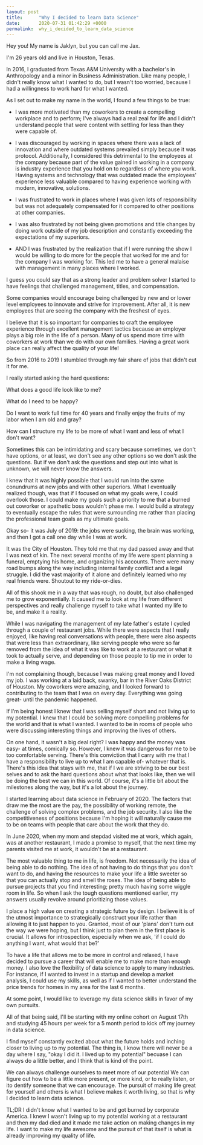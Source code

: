 ```yaml
---
layout: post
title:      "Why I decided to learn Data Science"
date:       2020-07-31 01:42:29 +0000
permalink:  why_i_decided_to_learn_data_science
---
```



Hey you! My name is Jaklyn, but you can call me Jax.

I'm 26 years old and live in Houston, Texas. 

In 2016, I graduated from Texas A&M University with a bachelor's in Anthropology and a minor in Business Administration. Like many people, I didn't really know what I wanted to do, but I wasn't too worried, because I had a willingness to work hard for what I wanted. 

As I set out to make my name in the world, I found a few things to be true: 

* I was more motivated than my coworkers to create a compelling workplace and to perform; I've always had a real zeal for life and I didn't understand people that were content with settling for less than they were capable of. 
 
* I was discouraged by working in spaces where there was a lack of innovation and where outdated systems prevailed simply because it was protocol. Additionally, I considered this detrimental to the employees at the company because part of the value gained in working in a company is industry experience that you hold on to regardless of where you work. Having systems and technology that was outdated made the employees' experience less valuable compared to having experience working with modern, innovative, solutions. 

*  I was frustrated to work in places where I was given lots of responsibility but was not adequately compensated for it compared to other positions at other companies.

* I was also frustrated by not being given promotions and title changes by doing work outside of my job description and constantly exceeding the expectations of my superiors. 

* AND I was frustrated by the realization that if I were running the show I would be willing to do more for the people that worked for me and for the company I was working for. This led me to have a general malaise with management in many places where I worked. 

I guess you could say that as a strong leader and problem solver I started to have feelings that challenged management, titles, and compensation. 

Some companies would encourage being challenged by new and or lower level employees to innovate and strive for improvement. After all, it is new employees that are seeing the company with the freshest of eyes.

I believe that it is so important for companies to craft the employee experience through excellent management tactics because an employer plays a big role in the life of a person. Many of us spend more time with coworkers at work than we do with our own families. Having a great work place can really affect the quality of your life! 

So from 2016 to 2019 I stumbled through my fair share of jobs that didn't cut it for me. 

I really started asking the hard questions: 

What does a good life look like to me? 

What do I need to be happy? 

Do I want to work full time for 40 years and finally enjoy the fruits of my labor when I am old and gray? 

How can I structure my life to be more of what I want and less of what I don't want? 

Sometimes this can be intimidating and scary because sometimes, we don't have options, or at least, we don't see any other options so we don't ask the questions. But if we don't ask the questions and step out into what is unknown, we will never know the answers. 

I knew that it was highly possible that I would run into the same conundrums at new jobs and with other superiors. What I eventually realized though, was that if I focused on what my goals were, I could overlook those. I could make my goals such a priority to me that a burned out coworker or apathetic boss wouldn't phase me. I would build a strategy to eventually escape the rules that were surrounding me rather than placing the professional team goals as my ultimate goals.

Okay so- it was July of 2019: the jobs were sucking, the brain was working, and then I got a call one day while I was at work. 

It was the City of Houston. They told me that my dad passed away and that I was next of kin. The next several months of my life were spent planning a funeral, emptying his home, and organizing his accounts. There were many road bumps along the way including internal family conflict and a legal struggle. I did the vast majority of it alone and definitely learned who my real friends were. Shoutout to my ride-or-dies. 

All of this shook me in a way that was rough, no doubt, but also challenged me to grow exponentially. It caused me to look at my life from different perspectives and really challenge myself to take what I wanted my life to be, and make it a reality.

While I was navigating the management of my late father's estate I cycled through a couple of restaurant jobs. While there were aspects that I really enjoyed, like having real conversations with people, there were also aspects that were less than extraordinary, like serving people who were so far removed from the idea of what it was like to work at a restaurant or what it took to actually serve, and depending on those people to tip me in order to make a living wage. 

I'm not complaining though, because I was making great money and I loved my job. I was working at a laid back, swanky, bar in the River Oaks District of Houston. My coworkers were amazing, and I looked forward to contributing to the team that I was on every day. Everything was going great- until the pandemic happened. 

If I'm being honest I knew that I was selling myself short and not living up to my potential. I knew that I could be solving more compelling problems for the world and that is what I wanted. I wanted to be in rooms of people who were discussing interesting things and improving the lives of others. 

On one hand, it wasn't a big deal right? I was happy and the money was easy- at times, comically so. However, I knew it was dangerous for me to be too comfortable serving. There's this conviction that I carry with me that I have a responsibility to live up to what I am capable of- whatever that is. There's this idea that stays with me, that if I we are striving to be our best selves and to ask the hard questions about what that looks like, then we will be doing the best we can in this world. Of course, it's a little bit about the milestones along the way, but it's a lot about the journey. 

I started learning about data science in February of 2020. The factors that draw me the most are the pay, the possibility of working remote, the challenge of solving complex problems, and the job security. I also like the competitiveness of positions because I'm hoping it will naturally cause me to be on teams with people that care about the work that they do.

In June 2020, when my mom and stepdad visited me at work, which again, was at another restaurant, I made a promise to myself, that the next time my parents visited me at work, it wouldn't be at a restaurant. 

The most valuable thing to me in life, is freedom. Not necessarily the idea of being able to do nothing. The idea of not having to do things that you don't want to do, and having the resources to make your life a little sweeter so that you can actually stop and smell the roses. The idea of being able to pursue projects that you find interesting; pretty much having some wiggle room in life. So when I ask the tough questions mentioned earlier, my answers usually revolve around prioritizing those values.

I place a high value on creating a strategic future by design. I believe it is of the utmost importance to strategically construct your life rather than allowing it to just happen to you. Granted, most of our 'plans' don't turn out the way we were hoping, but I think just to plan them in the first place is crucial. It allows for introspection, especially when we ask, 'if I could do anything I want, what would that be?'

To have a life that allows me to be more in control and relaxed, I have decided to pursue a career that will enable me to make more than enough money. I also love the flexibility of data science to apply to many industries. For instance, if I wanted to invest in a startup and develop a market analysis, I could use my skills, as well as if I wanted to better understand the price trends for homes in my area for the last 6 months. 

At some point, I would like to leverage my data science skills in favor of my own pursuits.

All of that being said, I'll be starting with my online cohort on August 17th and studying 45 hours per week for a 5 month period to kick off my journey in data science. 

I find myself constantly excited about what the future holds and inching closer to living up to my potential. The thing is, I know there will never be a day where I say, "okay I did it. I lived up to my potential" becuase I can always do a little better, and I think that is kind of the point. 

We can always challenge ourselves to meet more of our potential We can figure out how to be a little more present, or more kind, or to really listen, or ito dentify someone that we can encourage. The pursuit of making life great for yourself and others is what I believe makes it worth living, so that is why I decided to learn data science. 


TL;DR I didn't know what I wanted to be and got burned by corporate America. I knew I wasn't living up to my potential working at a restaurant and then my dad died and it made me take action on making changes in my life. I want to make my life awesome and the pursuit of that itself is what is already improving my quality of life. 






